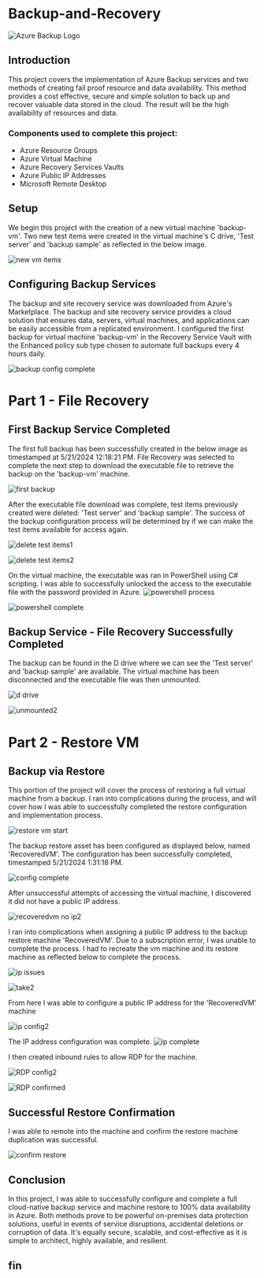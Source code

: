 # Backup-and-Recovery

![Azure Backup Logo](https://imgur.com/4pQe3wH.jpg)

## Introduction

This project covers the implementation of Azure Backup services and two methods of creating fail proof resource and data availability. This method provides a cost effective, secure and simple solution to back up and recover valuable data stored in the cloud. The result will be the high availability of resources and data.

### Components used to complete this project:

- Azure Resource Groups
- Azure Virtual Machine
- Azure Recovery Services Vaults
- Azure Public IP Addresses
- Microsoft Remote Desktop

## Setup

We begin this project with the creation of a new virtual machine 'backup-vm'. Two new test items were created in the virtual machine's C drive, 'Test server' and 'backup sample' as reflected in the below image.

![new vm items](https://imgur.com/Ta484UI.jpg)

## Configuring Backup Services

The backup and site recovery service was downloaded from Azure's Marketplace. The backup and site recovery service provides a cloud solution that ensures data, servers, virtual machines, and applications can be easily accessible from a replicated environment. I configured the first backup for virtual machine 'backup-vm' in the Recovery Service Vault with the Enhanced policy sub type chosen to automate full backups every 4 hours daily.

![backup config complete](https://imgur.com/HbQzm8E.jpg) 

# Part 1 - File Recovery

## First Backup Service Completed
The first full backup has been successfully created in the below image as timestamped at 5/21/2024 12:18:21 PM. File Recovery was selected to complete the next step to download the executable file to retrieve the backup on the 'backup-vm' machine. 

![first backup](https://imgur.com/I35AQGf.jpg)

After the executable file download was complete, test items previously created were deleted: 'Test server' and 'backup sample'. The success of the backup configuration process will be determined by if we can make the test items available for access again.

![delete test items1](https://imgur.com/clLk8gD.jpg) 

![delete test items2](https://imgur.com/9npV3VU.jpg) 

On the virtual machine, the executable was ran in PowerShell using C# scripting. I was able to successfully unlocked the access to the executable file with the password provided in Azure.
![powershell process](https://imgur.com/FFyTmeT.jpg) 

![powershell complete](https://imgur.com/JZ8D66n.jpg) 

## Backup Service - File Recovery Successfully Completed

The backup can be found in the D drive where we can see the 'Test server' and 'backup sample' are available. The virtual machine has been disconnected and the executable file was then unmounted.

![d drive](https://imgur.com/uyo7sDP.jpg) 

![unmounted2](https://imgur.com/3PWT9p7.jpg) 

# Part 2 - Restore VM

## Backup via Restore 

This portion of the project will cover the process of restoring a full virtual machine from a backup. I ran into complications during the process, and will cover how I was able to successfully completed the restore configuration and implementation process.

![restore vm start](https://imgur.com/sUyeDFV.jpg) 

The backup restore asset has been configured as displayed below, named 'RecoveredVM'. The configuration has been successfully completed, timestamped 5/21/2024 1:31:18 PM.

![config complete](https://imgur.com/YjHN11Z.jpg) 

After unsuccessful attempts of accessing the virtual machine, I discovered it did not have a public IP address.

![recoveredvm no ip2](https://imgur.com/6DkPGO0.jpg) 

I ran into complications when assigning a public IP address to the backup restore machine 'RecoveredVM'. Due to a subscription error, I was unable to complete the process. I had to recreate the vm machine and its restore machine as reflected below to complete the process.

![ip issues](https://imgur.com/kY2L63Y.jpg) 

![take2](https://imgur.com/xgzNybr.jpg) 

From here I was able to configure a public IP address for the 'RecoveredVM' machine

![ip config2](https://imgur.com/jLdUYgz.jpg) 

The IP address configuration was complete.
![ip complete](https://imgur.com/bbxLRhQ.jpg) 

I then created inbound rules to allow RDP for the machine.

![RDP config2](https://imgur.com/grXt9DB.jpg) 

![RDP confirmed](https://imgur.com/5VOZrtJ.jpg) 

## Successful Restore Confirmation
I was able to remote into the machine and confirm the restore machine duplication was successful.

![confirm restore](https://imgur.com/ep6oO7G.jpg) 

## Conclusion
In this project, I was able to successfully configure and complete a full cloud-native backup service and machine restore to 100% data availability in Azure. Both methods prove to be powerful on-premises data protection solutions, useful in events of service disruptions, accidental deletions or corruption of data. It's equally secure, scalable, and cost-effective as it is simple to architect, highly available, and resilient.

## fin
